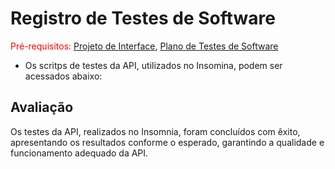 # Registro de Testes de Software

<span style="color:red">Pré-requisitos: <a href="3-Projeto de Interface.md"> Projeto de Interface</a></span>, <a href="8-Plano de Testes de Software.md"> Plano de Testes de Software</a>

- Os scritps de testes da API, utilizados no Insomina, podem ser acessados abaixo:


## Avaliação

Os testes da API, realizados no Insomnia, foram concluídos com êxito, apresentando os resultados conforme o esperado, garantindo a qualidade e funcionamento adequado da API.
